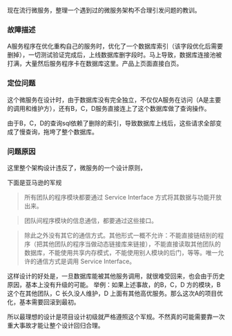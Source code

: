 现在流行微服务，整理一个遇到过的微服务架构不合理引发问题的教训。

### 故障描述
A服务程序在优化重构自己的服务时，优化了一个数据库索引（该字段优化后需要删掉），一切测试验证完成后，上线数据库删字段时。马上导致，数据库连接池被打满，大量然后服务程序卡在数据库这里。产品上页面直接白页。

### 定位问题
这个微服务在设计时，由于数据库没有完全独立，不仅仅A服务在访问（A是主要的调用和维护方），还有B，C，D服务直接连上了这个数据库做了查询操作。

由于B，C，D的查询sql依赖了删除的索引，导致数据库上线后，这些请求全部变成了慢查询，拖垮了整个数据库。

### 问题原因
这里整个架构设计违反了，微服务的一个设计原则，

下面是亚马逊的军规

> 所有团队的程序模块都要通过 Service Interface 方式将其数据与功能开放出来。

> 团队间程序模块的信息通信，都要通过这些接口。

> 除此之外没有其它的通信方式。其他形式一概不允许：不能直接链结别的程序（把其他团队的程序当做动态链接库来链接），不能直接读取其他团队的数据库，不能使用共享内存模式，不能使用别人模块的后门，等等。唯一允许的通信方式是调用 Service Interface。

这样设计的好处是，一旦数据库能被其他服务调用，就很难受回来，也会由于历史原因，基本上没有升级的可能。
举例：如果上述事故，的B，C，D 方的模块，B这个在其他团队，C 长久没人维护，D 上面有其他高优服务。那么这次A的项目优化，基本需要回滚到最初。

所以最理想的设计是项目设计初级就严格遵照这个军规。不然真的可能需要靠一次重大事故才能让整个设计回归合理。